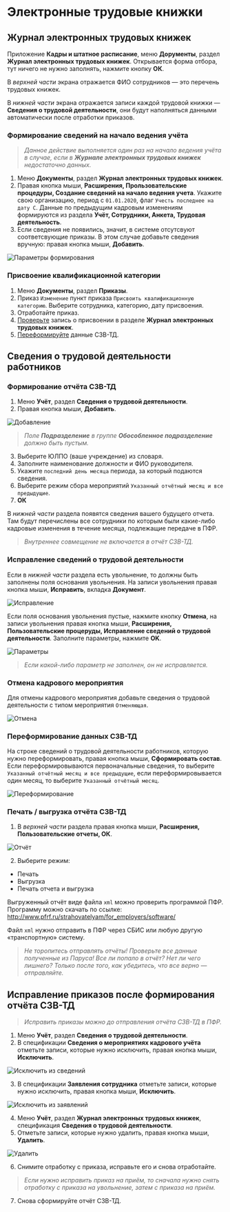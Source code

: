 # Электронные трудовые книжки

## Журнал электронных трудовых книжек

Приложение **Кадры и штатное расписание**, меню **Дорументы**, раздел **Журнал электронных трудовых книжек**. Открывается форма отбора, тут ничего не нужно заполнять, нажмите кнопку **ОК**.

В _верхней части_ экрана отражается ФИО сотрудников — это перечень трудовых книжек. 

В _нижней части_ экрана отражается записи каждой трудовой книжки — **Сведения о трудовой деятельности**, они будут наполняться данными автоматически после отработки приказов.

### Формирование сведений на начало ведения учёта

> _Данное действие выполняется один раз на начало ведения учёта в случае, если в **Журнале электронных трудовых книжек** недостаточно данных._

1. Меню **Документы**, раздел **Журнал электронных трудовых книжек**.
2. Правая кнопка мыши, **Расширения, Прользовательские процедуры, Создание сведений на начало ведения учета**. Укажите свою организацию, период с `01.01.2020`, флаг `Учесть последнее на дату С`. Данные по предыдущим кадровым изменениям формируются из раздела **Учёт, Сотрудники, Анкета, Трудовая деятельность**.
3. Если сведения не появились, значит, в системе отсутсвуют соответсвующие приказы. В этом случае добавьте сведения вручную: правая кнопка мыши, **Добавить**.

![Параметры формирования](images/param_form_etk.png)

### Присвоение квалификационной категории
1. Меню **Документы**, раздел **Приказы**.
2. Приказ `Изменение` пункт приказа `Присвоить квалификационную категорию`. Выберите сотрудника, категорию, дату присвоения.
3. Отработайте приказ.
4. [Проверьте](#журнал-электронных-трудовых-книжек) запись о присвоении в разделе **Журнал электронных трудовых книжек**.
5. [Переформируйте](#переформирование-данных-сзв-тд) данные СЗВ-ТД.

## Сведения о трудовой деятельности работников

### Формирование отчёта СЗВ-ТД

1. Меню **Учёт**, раздел **Сведения о трудовой деятельности**.
2. Правая кнопка мыши, **Добавить**.

![Добавление](images/sved_o_trud_deyat.png)

> _Поле **Подразделение** в группе **Обособленное подразделение** должно быть пустым._

3. Выберите ЮЛПО (ваше учреждение) из словаря.
4. Заполните наименование должности и ФИО руководителя.
5. Укажите `последний день месяца` периода, за который подаются сведения.
6. Выберите режим сбора мероприятий `Указанный отчётный месяц и все предыдущие`.
7. **ОК**

В _нижней части_ раздела появятся сведения вашего будущего отчета. Там будут перечислены все сотрудники по которым были какие-либо кадровые  изменения в течение месяца, подлежащие передаче в ПФР.

> _Внутреннее совмещение не включается в отчёт СЗВ-ТД._

### Исправление сведений о трудовой деятельности

Если в _нижней части_ раздела есть увольнение, то должны быть заполнены поля основания увольнения. На записи увольнения правая кнопка мыши, **Исправить**, вкладка **Документ**.

![Исправление](images/sved_update.png)

Если поля основания увольнения пустые, нажмите кнопку **Отмена**, на записи увольнения правая кнопка мыши, **Расширения, Пользовательские процеруды, Исправление сведений о трудовой деятельности**. Заполните параметры, нажмите **OK**.

![Параметры](images/sved_update_param.png)

> _Если какой-либо параметр не заполнен, он не исправляется._

### Отмена кадрового мероприятия

Для отмены кадрового мероприятия добавьте сведения о трудовой деятельности с типом мероприятия `Отменяющая`.

![Отмена](images/jtk_otmena.jpeg)

### Переформирование данных СЗВ-ТД

На строке сведений о трудовой деятельности работников, которую нужно переформировать, правая кнопка мыши, **Сформировать состав**. Если переформировываются первоначальные сведения, то выберите `Указанный отчётный месяц и все предыдущие`, если переформировывается один месяц, то выберите `Указанный отчётный месяц`.

![Переформирование](images/pereform_sved.png)


### Печать / выгрузка отчёта СЗВ-ТД

1. В _верхней части_ раздела правая кнопка мыши, **Расширения, Пользовательские отчеты, ОК**.

![Отчёт](images/otchet_sved_o_trud_deyat.png)

2. Выберите режим: 
* Печать
* Выгрузка
* Печать отчета и выгрузка

Выгруженный отчёт виде файла `xml` можно проверить программой ПФР. Программу можно скачать по ссылке: http://www.pfrf.ru/strahovatelyam/for_employers/software/

Файл `xml` нужно отправить в ПФР через СБИС или любую другую «транспортную» систему.

> _Не торопитесь отправлять отчёты! Проверьте все данные полученные из Паруса! Все ли попало в отчёт? Нет ли чего лишнего? Только после того, как убедитесь, что все верно — отправляйте._

## Исправление приказов после формирования отчёта СЗВ-ТД

> _Исправить приказы можно до отправления отчёта СЗВ-ТД в ПФР._

1. Меню **Учёт**, раздел **Сведения о трудовой деятельности**.
2. В спецификации **Сведения о мероприятиях кадрового учёта** отметьте записи, которые нужно исключить, правая кнопка мыши, **Исключить**.

![Исключить из сведений](images/iskl_is_sveden.png)

3. В спецификации **Заявления сотрудника** отметьте записи, которые нужно исключить, правая кнопка мыши, **Исключить**.

![Исключить из заявлений](images/iskl_is_zayav_sotr.png)

4. Меню **Учёт**, раздел **Журнал электронных трудовых книжек**, спецификация **Сведения о трудовой деятельности**.
5. Отметьте записи, которые нужно удалить, правая кнопка мыши, **Удалить**.

![Удалить](images/udal_is_etk.png)

6. Снимите отработку с приказа, исправьте его и снова отработайте.

> _Если нужно исправить приказ на приём, то сначала нужно снять отработку с приказа на увольнение, затем с приказа на приём._

7. Снова сформируйте отчёт СЗВ-ТД.